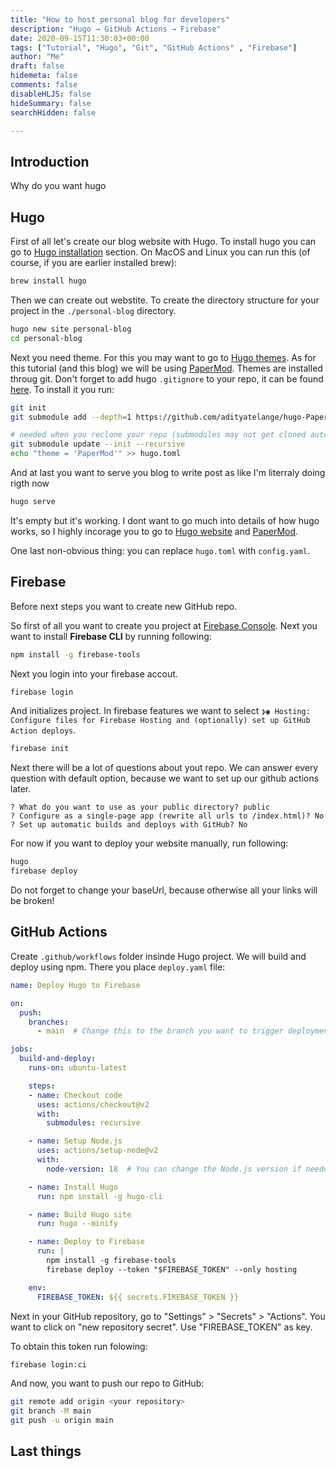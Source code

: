 ```yaml
---
title: "How to host personal blog for developers"
description: "Hugo → GitHub Actions → Firebase"
date: 2020-09-15T11:30:03+00:00
tags: ["Tutorial", "Hugo", "Git", "GitHub Actions" , "Firebase"]
author: "Me"
draft: false
hidemeta: false
comments: false
disableHLJS: false
hideSummary: false
searchHidden: false

---
```


## Introduction

Why do you want hugo

## Hugo

First of all let's create our blog website with Hugo. To install hugo you can go to [Hugo installation](https://gohugo.io/installation/) section. 
On MacOS and Linux you can run this (of course, if you are earlier installed brew):

```bash
brew install hugo
```

Then we can create out webstite. To create the directory structure for your project in the `./personal-blog` directory.

```bash
hugo new site personal-blog
cd personal-blog
```

Next you need theme. For this you may want to go to [Hugo themes](https://themes.gohugo.io). As for this tutorial (and this blog) we will be using [PaperMod](https://github.com/adityatelange/hugo-PaperMod). Themes are installed throug git. Don't forget to add hugo `.gitignore` to your repo, it can be found [here](https://github.com/github/gitignore/blob/main/community/Golang/Hugo.gitignore). To install it you run:

```bash
git init
git submodule add --depth=1 https://github.com/adityatelange/hugo-PaperMod.git themes/PaperMod

# needed when you reclone your repo (submodules may not get cloned automatically)
git submodule update --init --recursive
echo "theme = 'PaperMod'" >> hugo.toml
``` 

And at last you want to serve you blog to write post as like I'm literraly doing rigth now

```bash
hugo serve
```

It's empty but it's working. I dont want to go much into details of how hugo works, so I highly incorage you to go to [Hugo website](https://gohugo.io) and [PaperMod](https://github.com/adityatelange/hugo-PaperMod). 

One last non-obvious thing: you can replace `hugo.toml` with `config.yaml`.

## Firebase

Before next steps you want to create new GitHub repo.

So first of all you want to create you project at [Firebase Console](https://console.firebase.google.com/). Next you want to install **Firebase CLI** by running following:

```bash 
npm install -g firebase-tools
```

Next you login into your firebase accout.

```bash
firebase login
```

And initializes project. In firebase features we want to select `❯◉ Hosting: Configure files for Firebase Hosting and (optionally) set up GitHub Action deploys`.

```bash
firebase init
```

Next there will be a lot of questions about yout repo. We can answer every question with default option, because we want to set up our github actions later.

```text
? What do you want to use as your public directory? public
? Configure as a single-page app (rewrite all urls to /index.html)? No
? Set up automatic builds and deploys with GitHub? No
```

For now if you want to deploy your website manually, run following: 

```bash 
hugo
firebase deploy
```

Do not forget to change your baseUrl, because otherwise all your links will be broken!

## GitHub Actions

Create `.github/workflows` folder insinde Hugo project. We will build and deploy using npm. There you place `deploy.yaml` file:

```yaml
name: Deploy Hugo to Firebase

on:
  push:
    branches:
      - main  # Change this to the branch you want to trigger deployment from

jobs:
  build-and-deploy:
    runs-on: ubuntu-latest

    steps:
    - name: Checkout code
      uses: actions/checkout@v2
      with:
        submodules: recursive

    - name: Setup Node.js
      uses: actions/setup-node@v2
      with:
        node-version: 18  # You can change the Node.js version if needed

    - name: Install Hugo
      run: npm install -g hugo-cli

    - name: Build Hugo site
      run: hugo --minify

    - name: Deploy to Firebase
      run: |
        npm install -g firebase-tools
        firebase deploy --token "$FIREBASE_TOKEN" --only hosting

    env:
      FIREBASE_TOKEN: ${{ secrets.FIREBASE_TOKEN }}
```

Next in your GitHub repository, go to "Settings" > "Secrets" > "Actions". You want to click on "new repository secret". Use "FIREBASE_TOKEN" as key.

To obtain this token run folowing:

```bash
firebase login:ci
```

And now, you want to push our repo to GitHub:

```bash
git remote add origin <your repository>
git branch -M main
git push -u origin main
```

## Last things



